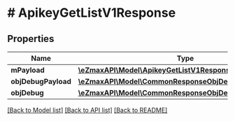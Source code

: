 # # ApikeyGetListV1Response

## Properties

Name | Type | Description | Notes
------------ | ------------- | ------------- | -------------
**mPayload** | [**\eZmaxAPI\Model\ApikeyGetListV1ResponseMPayload**](ApikeyGetListV1ResponseMPayload.md) |  |
**objDebugPayload** | [**\eZmaxAPI\Model\CommonResponseObjDebugPayloadGetList**](CommonResponseObjDebugPayloadGetList.md) |  | [optional]
**objDebug** | [**\eZmaxAPI\Model\CommonResponseObjDebug**](CommonResponseObjDebug.md) |  | [optional]

[[Back to Model list]](../../README.md#models) [[Back to API list]](../../README.md#endpoints) [[Back to README]](../../README.md)
